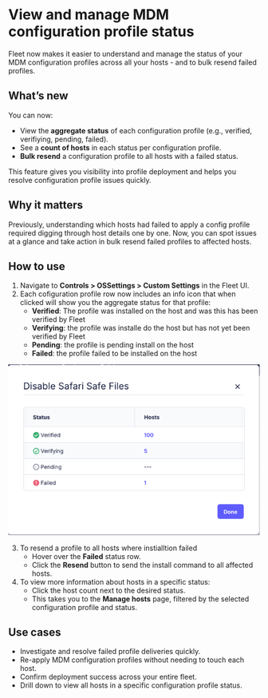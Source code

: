 # View and manage MDM configuration profile status

Fleet now makes it easier to understand and manage the status of your MDM configuration profiles
across all your hosts - and to bulk resend failed profiles.

## What’s new

You can now:

- View the **aggregate status** of each configuration profile (e.g., verified, verifiying, pending, failed).
- See a **count of hosts** in each status per configuration profile.
- **Bulk resend** a configuration profile to all hosts with a failed status.

This feature gives you visibility into profile deployment and helps you resolve configuration profile issues quickly.

## Why it matters

Previously, understanding which hosts had failed to apply a config profile required digging
through host details one by one. Now, you can spot issues at a glance and take action in bulk resend
failed profiles to affected hosts.

## How to use

1. Navigate to **Controls > OSSettings > Custom Settings** in the Fleet UI.
2. Each cofiguration profile row now includes an info icon that when clicked will show you the
   aggregate status for that profile:
    - **Verified**: The profile was installed on the host and was this has been verified by Fleet
    - **Verifying**: the profile was installe do the host but has not yet been verified by Fleet
    - **Pending**: the profile is pending install on the host
    - **Failed**: the profile failed to be installed on the host

![](../website/assets/images/articles/profile-aggregate-stauts-650-440@2x.png)

3. To resend a profile to all hosts where instialltion failed
    - Hover over the **Failed** status row.
    - Click the **Resend** button to send the install command to all affected hosts.
4. To view more information about hosts in a specific status:
    - Click the host count next to the desired status.
    - This takes you to the **Manage hosts** page, filtered by the selected configuration profile and status.

## Use cases

- Investigate and resolve failed profile deliveries quickly.
- Re-apply MDM configuration profiles without needing to touch each host.
- Confirm deployment success across your entire fleet.
- Drill down to view all hosts in a specific configuration profile status.


<meta name="articleTitle" value="View and manage MDM configuration profile status">
<meta name="authorFullName" value="Gabe Hernandez">
<meta name="authorGitHubUsername" value="ghernandez345">
<meta name="category" value="guides">
<meta name="publishedOn" value="2025-05-26">